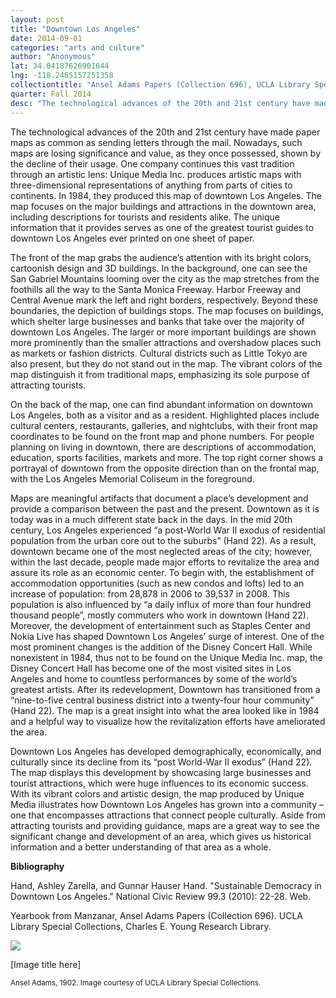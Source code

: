 ```yaml
---
layout: post
title: "Downtown Los Angeles"
date: 2014-09-01
categories: "arts and culture"
author: "Anonymous"
lat: 34.04187626901644
lng: -118.2485157251358
collectiontitle: "Ansel Adams Papers (Collection 696), UCLA Library Special Collections"
quarter: Fall 2014
desc: "The technological advances of the 20th and 21st century have made paper maps as common as sending letters through the mail. Nowadays, such maps are losing significance and value, as they once possessed, shown by the decline of their usage. One company continues this vast tradition through an artistic lens: Unique Media Inc. produces artistic maps with three-dimensional representations of anything from parts of cities to continents. In 1984, they produced this map of downtown Los Angeles. The map focuses on the major buildings and attractions in the downtown area, including descriptions for tourists and residents alike. The unique information that it provides serves as one of the greatest tourist guides to downtown Los Angeles ever printed on one sheet of paper."
---
```

The technological advances of the 20th and 21st century have made paper maps as common as sending letters through the mail. Nowadays, such maps are losing significance and value, as they once possessed, shown by the decline of their usage. One company continues this vast tradition through an artistic lens: Unique Media Inc. produces artistic maps with three-dimensional representations of anything from parts of cities to continents. In 1984, they produced this map of downtown Los Angeles. The map focuses on the major buildings and attractions in the downtown area, including descriptions for tourists and residents alike. The unique information that it provides serves as one of the greatest tourist guides to downtown Los Angeles ever printed on one sheet of paper.

The front of the map grabs the audience’s attention with its bright colors, cartoonish design and 3D buildings. In the background, one can see the San Gabriel Mountains looming over the city as the map stretches from the foothills all the way to the Santa Monica Freeway. Harbor Freeway and Central Avenue mark the left and right borders, respectively.  Beyond these boundaries, the depiction of buildings stops. The map focuses on buildings, which shelter large businesses and banks that take over the majority of downtown Los Angeles. The larger or more important buildings are shown more prominently than the smaller attractions and overshadow places such as markets or fashion districts. Cultural districts such as Little Tokyo are also present, but they do not stand out in the map. The vibrant colors of the map distinguish it from traditional maps, emphasizing its sole purpose of attracting tourists.

On the back of the map, one can find abundant information on downtown Los Angeles, both as a visitor and as a resident. Highlighted places include cultural centers, restaurants, galleries, and nightclubs, with their front map coordinates to be found on the front map and phone numbers. For people planning on living in downtown, there are descriptions of accommodation, education, sports facilities, markets and more. The top right corner shows a portrayal of downtown from the opposite direction than on the frontal map, with the Los Angeles Memorial Coliseum in the foreground.

Maps are meaningful artifacts that document a place’s development and provide a comparison between the past and the present. Downtown as it is today was in a much different state back in the days.  In the mid 20th century, Los Angeles experienced “a post-World War II exodus of residential population from the urban core out to the suburbs” (Hand 22). As a result, downtown became one of the most neglected areas of the city; however, within the last decade, people made major efforts to revitalize the area and assure its role as an economic center. To begin with, the establishment of accommodation opportunities (such as new condos and lofts) led to an increase of population: from 28,878 in 2006 to 39,537 in 2008. This population is also influenced by “a daily influx of more than four hundred thousand people”, mostly commuters who work in downtown (Hand 22). Moreover, the development of entertainment such as Staples Center and Nokia Live has shaped Downtown Los Angeles’ surge of interest. One of the most prominent changes is the addition of the Disney Concert Hall. While nonexistent in 1984, thus not to be found on the Unique Media Inc. map, the Disney Concert Hall has become one of the most visited sites in Los Angeles and home to countless performances by some of the world’s greatest artists. After its redevelopment, Downtown has transitioned from a “nine-to-five central business district into a twenty-four hour community” (Hand 22). The map is a great insight into what the area looked like in 1984 and a helpful way to visualize how the revitalization efforts have ameliorated the area.

Downtown Los Angeles has developed demographically, economically, and culturally since its decline from its “post World-War II exodus” (Hand 22). The map displays this development by showcasing large businesses and tourist attractions, which were huge influences to its economic success. With its vibrant colors and artistic design, the map produced by Unique Media illustrates how Downtown Los Angeles has grown into a community – one that encompasses attractions that connect people culturally. Aside from attracting tourists and providing guidance, maps are a great way to see the significant change and development of an area, which gives us historical information and a better understanding of that area as a whole.


**Bibliography**

Hand, Ashley Zarella, and Gunnar Hauser Hand. &quot;Sustainable Democracy in Downtown Los Angeles.&quot; National Civic Review 99.3 (2010): 22-28. Web.

Yearbook from Manzanar, Ansel Adams Papers (Collection 696). UCLA Library Special Collections, Charles E. Young Research Library.


<img src='../images/nameofimagefile.jpg' alttext='[visual description of the image here. this is not a caption! describe the image briefly for the sight-impaired. it will be read aloud by screen readers.]'>
<figcaption><p>[Image title here]</p><p><small>Ansel Adams, 1902. Image courtesy of UCLA Library Special Collections.</small></p>
